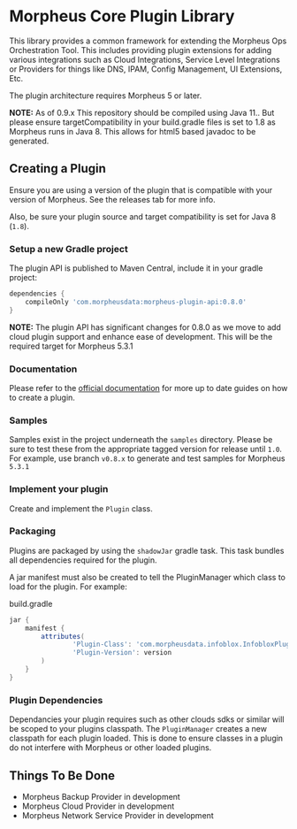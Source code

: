 # Morpheus Core Plugin Library

This library provides a common framework for extending the Morpheus Ops Orchestration Tool. This includes providing plugin extensions for adding various integrations such as Cloud Integrations, Service Level Integrations or Providers for things like DNS, IPAM, Config Management, UI Extensions, Etc.

The plugin architecture requires Morpheus 5 or later.

**NOTE:** As of 0.9.x This repository should be compiled using Java 11.. But please ensure targetCompatibility in your build.gradle files is set to 1.8 as Morpheus runs in Java 8. This allows for html5 based javadoc to be generated.

## Creating a Plugin

Ensure you are using a version of the plugin that is compatible with your version of Morpheus. See the releases tab for more info.

Also, be sure your plugin source and target compatibility is set for Java 8 (`1.8`).

### Setup a new Gradle project

The plugin API is published to Maven Central, include it in your gradle project:

```gradle
dependencies {
	compileOnly 'com.morpheusdata:morpheus-plugin-api:0.8.0'
}
```

**NOTE:** The plugin API has significant changes for 0.8.0 as we move to add cloud plugin support and enhance ease of development. This will be the required target for Morpheus 5.3.1


### Documentation

Please refer to the [official documentation](https://developer.morpheusdata.com/docs) for more up to date guides on how to create a plugin.

### Samples

Samples exist in the project underneath the `samples` directory. Please be sure to test these from the appropriate tagged version for release until `1.0`. For example, use branch `v0.8.x` to generate and test samples for Morpheus `5.3.1`

### Implement your plugin

Create and implement the `Plugin` class.

### Packaging

Plugins are packaged by using the `shadowJar` gradle task. This task bundles all dependencies required for the plugin.

A jar manifest must also be created to tell the PluginManager which class to load for the plugin. For example:

build.gradle
```groovy
jar {
    manifest {
        attributes(
                'Plugin-Class': 'com.morpheusdata.infoblox.InfobloxPlugin',
                'Plugin-Version': version
        )
    }
}
```

### Plugin Dependencies

Dependancies your plugin requires such as other clouds sdks or similar will be scoped to your plugins classpath. The `PluginManager` creates a new classpath for each plugin loaded. This is done to ensure classes in a plugin do not interfere with Morpheus or other loaded plugins.

## Things To Be Done

* Morpheus Backup Provider in development
* Morpheus Cloud Provider in development
* Morpheus Network Service Provider in development

